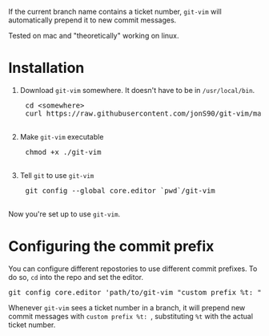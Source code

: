 If the current branch name contains a ticket number, `git-vim` will automatically prepend it to new commit messages.

Tested on mac and "theoretically" working on linux.

# Installation

1. Download `git-vim` somewhere. It doesn't have to be in `/usr/local/bin`.

  <pre>
    cd &lt;somewhere&gt;
    curl https://raw.githubusercontent.com/jonS90/git-vim/master/git-vim > git-vim
  </pre>

2. Make `git-vim` executable 

  <pre>
    chmod +x ./git-vim
  </pre>

3. Tell `git` to use `git-vim`

  <pre>
    git config --global core.editor `pwd`/git-vim
  </pre>

Now you're set up to use `git-vim`.

# Configuring the commit prefix

You can configure different repostories to use different commit prefixes. To do
so, `cd` into the repo and set the editor.

<pre>
git config core.editor 'path/to/git-vim "custom prefix %t: "'
</pre>

Whenever `git-vim` sees a ticket number in a branch, it will prepend new commit
messages with `custom prefix %t: `, substituting `%t` with the actual ticket
number.

